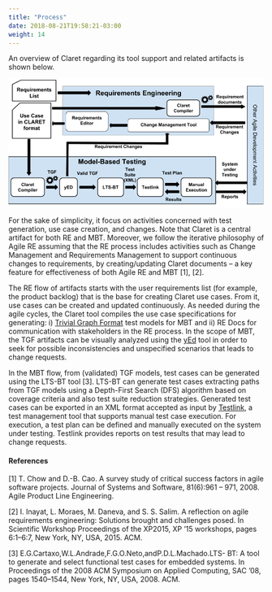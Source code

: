 ```yaml
---
title: "Process"
date: 2018-08-21T19:58:21-03:00
weight: 14
---
```


An overview of Claret regarding its tool support and related artifacts is shown below.

![Process](images/process.png?classes=shadow)

For the sake of simplicity, it focus on activities concerned with test generation, use case creation, and changes. 
Note that Claret is a central artifact for both RE and MBT. Moreover, we follow the iterative philosophy of Agile RE assuming that the RE process includes activities such as Change Management and Requirements Management to support continuous changes to requirements, by creating/updating Claret documents – a key feature for effectiveness of both Agile RE and MBT [1], [2].

The RE flow of artifacts starts with the user requirements list (for example, the product backlog) that is the base for creating Claret use cases. From it, use cases can be created and updated continuously. As needed during the agile cycles, the Claret tool compiles the use case specifications for generating: i) [Trivial Graph Format](https://en.wikipedia.org/wiki/Trivial_Graph_Format) test models for MBT and ii) RE Docs for communication with stakeholders in the RE process. In the scope of MBT, the TGF artifacts can be visually analyzed using the [yEd](https://www.yworks.com/products/yed) tool in order to seek for possible inconsistencies and unspecified scenarios that leads to change requests.

In the MBT flow, from (validated) TGF models, test cases can be generated using the LTS-BT tool [3]. LTS-BT can generate test cases extracting paths from TGF models using a Depth-First Search (DFS) algorithm based on coverage criteria and also test suite reduction strategies. Generated test cases can be exported in an XML format accepted as input by [Testlink](http://www.testlink.org), a test management tool that supports manual test case execution. For execution, a test plan can be defined and manually executed on the system under testing. Testlink provides reports on test results that may lead to change requests.


#### References

[1] T. Chow and D.-B. Cao. A survey study of critical success factors in agile software projects. Journal of Systems and Software, 81(6):961 – 971, 2008. Agile Product Line Engineering.

[2] I. Inayat, L. Moraes, M. Daneva, and S. S. Salim. A reflection on agile requirements engineering: Solutions brought and challenges posed. In Scientific Workshop Proceedings of the XP2015, XP ’15 workshops, pages 6:1–6:7, New York, NY, USA, 2015. ACM.

[3] E.G.Cartaxo,W.L.Andrade,F.G.O.Neto,andP.D.L.Machado.LTS- BT: A tool to generate and select functional test cases for embedded systems. In Proceedings of the 2008 ACM Symposium on Applied Computing, SAC ’08, pages 1540–1544, New York, NY, USA, 2008. ACM.

